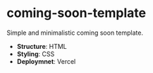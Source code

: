 
# coming-soon-template

Simple and minimalistic coming soon template.

- **Structure**: HTML
- **Styling**: CSS
- **Deploymnet**: Vercel